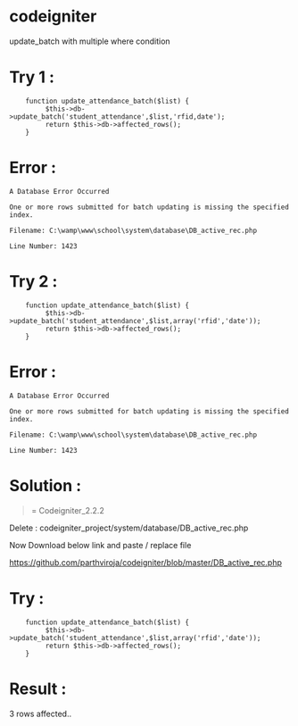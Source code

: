 # codeigniter
update_batch with multiple where condition

# Try 1 :

```
    function update_attendance_batch($list) {
         $this->db->update_batch('student_attendance',$list,'rfid,date');  
         return $this->db->affected_rows();
    }
```

# Error :
```
A Database Error Occurred

One or more rows submitted for batch updating is missing the specified index.

Filename: C:\wamp\www\school\system\database\DB_active_rec.php

Line Number: 1423
```

# Try 2 :
```
    function update_attendance_batch($list) {
         $this->db->update_batch('student_attendance',$list,array('rfid','date')); 
         return $this->db->affected_rows();
    }
```

# Error :
```
A Database Error Occurred

One or more rows submitted for batch updating is missing the specified index.

Filename: C:\wamp\www\school\system\database\DB_active_rec.php

Line Number: 1423
```

# Solution :

>= Codeigniter_2.2.2

Delete : codeigniter_project/system/database/DB_active_rec.php

Now Download below link and paste / replace file

https://github.com/parthviroja/codeigniter/blob/master/DB_active_rec.php

# Try :
```
    function update_attendance_batch($list) {
         $this->db->update_batch('student_attendance',$list,array('rfid','date')); 
         return $this->db->affected_rows();
    }
```

# Result :

3 rows affected..



